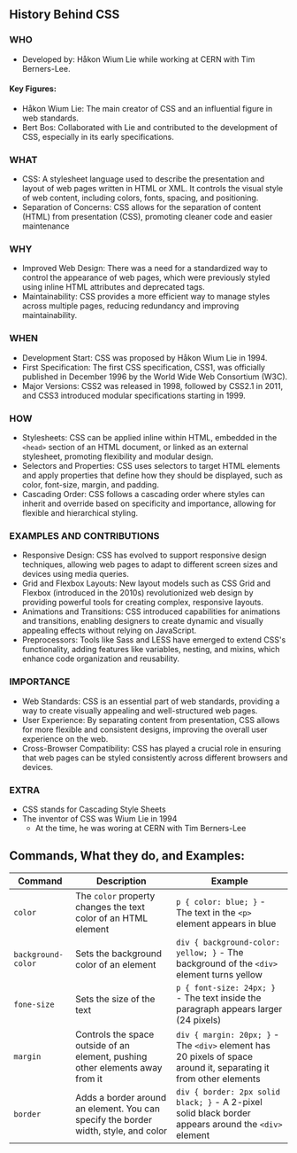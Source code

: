 ## History Behind CSS
### WHO
- Developed by: Håkon Wium Lie while working at CERN with Tim Berners-Lee.
#### Key Figures:
- Håkon Wium Lie: The main creator of CSS and an influential figure in web standards.
- Bert Bos: Collaborated with Lie and contributed to the development of CSS, especially in its early specifications.
### WHAT
- CSS: A stylesheet language used to describe the presentation and layout of web pages written in HTML or XML. It controls the visual style of web content, including colors, fonts, spacing, and positioning.
- Separation of Concerns: CSS allows for the separation of content (HTML) from presentation (CSS), promoting cleaner code and easier maintenance
### WHY
- Improved Web Design: There was a need for a standardized way to control the appearance of web pages, which were previously styled using inline HTML attributes and deprecated tags.
- Maintainability: CSS provides a more efficient way to manage styles across multiple pages, reducing redundancy and improving maintainability.
### WHEN
- Development Start: CSS was proposed by Håkon Wium Lie in 1994.
- First Specification: The first CSS specification, CSS1, was officially published in December 1996 by the World Wide Web Consortium (W3C).
- Major Versions: CSS2 was released in 1998, followed by CSS2.1 in 2011, and CSS3 introduced modular specifications starting in 1999.
### HOW
- Stylesheets: CSS can be applied inline within HTML, embedded in the `<head>` section of an HTML document, or linked as an external stylesheet, promoting flexibility and modular design.
- Selectors and Properties: CSS uses selectors to target HTML elements and apply properties that define how they should be displayed, such as color, font-size, margin, and padding.
- Cascading Order: CSS follows a cascading order where styles can inherit and override based on specificity and importance, allowing for flexible and hierarchical styling.
### EXAMPLES AND CONTRIBUTIONS
- Responsive Design: CSS has evolved to support responsive design techniques, allowing web pages to adapt to different screen sizes and devices using media queries.
- Grid and Flexbox Layouts: New layout models such as CSS Grid and Flexbox (introduced in the 2010s) revolutionized web design by providing powerful tools for creating complex, responsive layouts.
- Animations and Transitions: CSS introduced capabilities for animations and transitions, enabling designers to create dynamic and visually appealing effects without relying on JavaScript.
- Preprocessors: Tools like Sass and LESS have emerged to extend CSS's functionality, adding features like variables, nesting, and mixins, which enhance code organization and reusability.
### IMPORTANCE
- Web Standards: CSS is an essential part of web standards, providing a way to create visually appealing and well-structured web pages.
- User Experience: By separating content from presentation, CSS allows for more flexible and consistent designs, improving the overall user experience on the web.
- Cross-Browser Compatibility: CSS has played a crucial role in ensuring that web pages can be styled consistently across different browsers and devices.
### EXTRA
* CSS stands for Cascading Style Sheets
* The inventor of CSS was Wium Lie in 1994
    * At the time, he was woring at CERN with Tim Berners-Lee
## Commands, What they do, and Examples:
| Command | Description | Example |
|---|---|---|
| `color` | The `color` property changes the text color of an HTML element | `p { color: blue; }` - The text in the `<p>` element appears in blue |
| `background-color` | Sets the background color of an element | `div { background-color: yellow; }` - The background of the `<div>` element turns yellow |
| `fone-size` | Sets the size of the text | `p { font-size: 24px; }` - The text inside the paragraph appears larger (24 pixels) |
| `margin` | Controls the space outside of an element, pushing other elements away from it | `div { margin: 20px; }` - The `<div>` element has 20 pixels of space around it, separating it from other elements |
| `border` | Adds a border around an element. You can specify the border width, style, and color | `div { border: 2px solid black; }` - A 2-pixel solid black border appears around the `<div>` element |